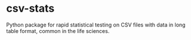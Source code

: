 # csv-stats
Python package for rapid statistical testing on CSV files with data in long table format, common in the life sciences.
